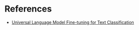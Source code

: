# References
- [Universal Language Model Fine-tuning for Text Classification](https://arxiv.org/abs/1801.06146)